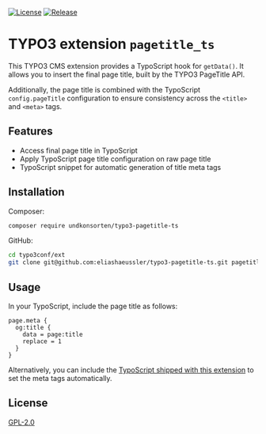 [![License](https://img.shields.io/github/license/eliashaeussler/typo3-pagetitle-ts.svg)](LICENSE)
[![Release](https://img.shields.io/github/release/eliashaeussler/typo3-pagetitle-ts.svg)](https://github.com/eliashaeussler/typo3-pagetitle-ts/releases/)

# TYPO3 extension `pagetitle_ts`

This TYPO3 CMS extension provides a TypoScript hook for `getData()`. It allows
you to insert the final page title, built by the TYPO3 PageTitle API.

Additionally, the page title is combined with the TypoScript `config.pageTitle`
configuration to ensure consistency across the `<title>` and `<meta>` tags.


## Features

* Access final page title in TypoScript
* Apply TypoScript page title configuration on raw page title
* TypoScript snippet for automatic generation of title meta tags


## Installation

Composer:

```bash
composer require undkonsorten/typo3-pagetitle-ts
```

GitHub:

```bash
cd typo3conf/ext
git clone git@github.com:eliashaeussler/typo3-pagetitle-ts.git pagetitle_ts
```


## Usage

In your TypoScript, include the page title as follows:

```typo3_typoscript
page.meta {
  og:title {
    data = page:title
    replace = 1
  }
}
```

Alternatively, you can include the
[TypoScript shipped with this extension](Configuration/TypoScript/setup.typoscript)
to set the meta tags automatically.


## License

[GPL-2.0](LICENSE)
